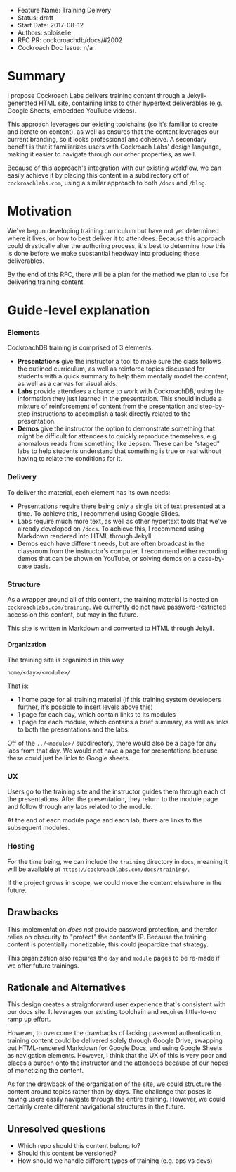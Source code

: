 - Feature Name: Training Delivery
- Status: draft
- Start Date: 2017-08-12
- Authors: sploiselle
- RFC PR: cockcroachdb/docs/#2002
- Cockroach Doc Issue: n/a

# Summary

I propose Cockroach Labs delivers training content through a Jekyll-generated HTML site, containing links to other hypertext deliverables (e.g. Google Sheets, embedded YouTube videos).

This approach leverages our existing toolchains (so it's familiar to create and iterate on content), as well as ensures that the content leverages our current branding, so it looks professional and cohesive. A secondary benefit is that it familiarizes users with Cockroach Labs' design language, making it easier to navigate through our other properties, as well.

Because of this approach's integration with our existing workflow, we can easily achieve it by placing this content in a subdirectory off of `cockroachlabs.com`, using a similar approach to both `/docs` and `/blog`.

# Motivation

We've begun developing training curriculum but have not yet determined where it lives, or how to best deliver it to attendees. Because this approach could drastically alter the authoring process, it's best to determine how this is done before we make substantial headway into producing these deliverables.

By the end of this RFC, there will be a plan for the method we plan to use for delivering training content.

# Guide-level explanation

### Elements

CockroachDB training is comprised of 3 elements:

- **Presentations** give the instructor a tool to make sure the class follows the outlined curriculum, as well as reinforce topics discussed for students with a quick summary to help them mentally model the content, as well as a canvas for visual aids.
- **Labs** provide attendees a chance to work with CockroachDB, using the information they just learned in the presentation. This should include a mixture of reinforcement of content from the presentation and step-by-step instructions to accomplish a task directly related to the presentation.
- **Demos** give the instructor the option to demonstrate something that might be difficult for attendees to quickly reproduce themselves, e.g. anomalous reads from something like Jepsen. These can be "staged" labs to help students understand that something is true or real without having to relate the conditions for it.

### Delivery

To deliver the material, each element has its own needs:

- Presentations require there being only a single bit of text presented at a time. To achieve this, I recommend using Google Slides.
- Labs require much more text, as well as other hypertext tools that we've already developed on `/docs`. To achieve this, I recommend using Markdown rendered into HTML through Jekyll.
- Demos each have different needs, but are often broadcast in the classroom from the instructor's computer. I recommend either recording demos that can be shown on YouTube, or solving demos on a case-by-case basis.

### Structure

As a wrapper around all of this content, the training material is hosted on `cockroachlabs.com/training`. We currently do not have password-restricted access on this content, but may in the future.

This site is written in Markdown and converted to HTML through Jekyll.

#### Organization

The training site is organized in this way

`home/<day>/<module>/`

That is:
- 1 home page for all training material (if this training system developers further, it's possible to insert levels above this)
- 1 page for each day, which contain links to its modules
- 1 page for each module, which contains a brief summary, as well as links to both the presentations and the labs.

Off of the `../<module>/` subdirectory, there would also be a page for any labs from that day. We would not have a page for presentations because these could just be links to Google sheets.

### UX

Users go to the training site and the instructor guides them through each of the presentations. After the presentation, they return to the module page and follow through any labs related to the module.

At the end of each module page and each lab, there are links to the subsequent modules.

### Hosting

For the time being, we can include the `training` directory in `docs`, meaning it will be available at `https://cockroachlabs.com/docs/training/`.

If the project grows in scope, we could move the content elsewhere in the future.

## Drawbacks

This implementation _does not_ provide password protection, and therefor relies on obscurity to "protect" the content's IP. Because the training content is potentially monetizable, this could jeopardize that strategy.

This organization also requires the `day` and `module` pages to be re-made if we offer future trainings.

## Rationale and Alternatives

This design creates a straighforward user experience that's consistent with our docs site. It leverages our existing toolchain and requires little-to-no ramp up effort.

However, to overcome the drawbacks of lacking password authentication, training content could be delivered solely through Google Drive, swapping out HTML-rendered Markdown for Google Docs, and using Google Sheets as navigation elements. However, I think that the UX of this is very poor and places a burden onto the instructor and the attendees because of our hopes of monetizing the content.

As for the drawback of the organization of the site, we could structure the content around topics rather than by days. The challenge that poses is having users easily navigate through the entire training. However, we could certainly create different navigational structures in the future.

## Unresolved questions

- Which repo should this content belong to?
- Should this content be versioned?
- How should we handle different types of training (e.g. ops vs devs)
